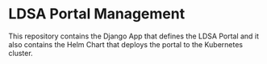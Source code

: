 # LDSA Portal Management

This repository contains the Django App that defines the LDSA Portal and it also contains the Helm Chart that deploys the portal to the Kubernetes cluster.